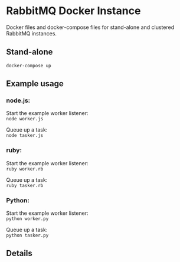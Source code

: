 # RabbitMQ Docker Instance
Docker files and docker-compose files for stand-alone and clustered RabbitMQ instances.
## Stand-alone
`docker-compose up`
## Example usage
### node.js:
Start the example worker listener:  
`node worker.js`

Queue up a task:  
`node tasker.js`

### ruby:
Start the example worker listener:  
`ruby worker.rb`

Queue up a task:  
`ruby tasker.rb`


### Python:
Start the example worker listener:  
`python worker.py`

Queue up a task:  
`python tasker.py`


## Details
